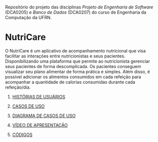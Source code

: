 Repositório do projeto das disciplinas *Projeto de Engenharia de Software* (DCA0205) e *Banco de Dados* (DCA0207) do curso de Engenharia da Computação da UFRN.


# NutriCare
O  NutriCare é um aplicativo de acompanhamento nutricional que visa facilitar as interações entre nutricionistas e seus pacientes. 
Disponibilizando uma plataforma que permite ao nutricionista gerenciar seus pacientes de forma descomplicada. 
Os pacientes conseguem visualizar seu plano alimentar de forma prática e simples. Além disso, é possível adicionar os alimentos consumidos em cada refeição para acompanhar a quantidade de calorias consumidas durante cada refeição/dia. 

1. [HISTÓRIAS DE USUÁRIOS](User_Stories.md) 

2. [CASOS DE USO](Use_Cases.md)

3. [DIAGRAMA DE CASOS DE USO](NutriCare_Diagram.md)  

4. [VÍDEO DE APRESENTAÇÃO](https://drive.google.com/file/d/1LFzc1N9cA6g2FOHycAOkgafLJbvKSTKi/view?usp=drive_link)

5. [CÓDIGOS](https://github.com/lumathias/NutriCare_/tree/main/NutriCare_Project)
